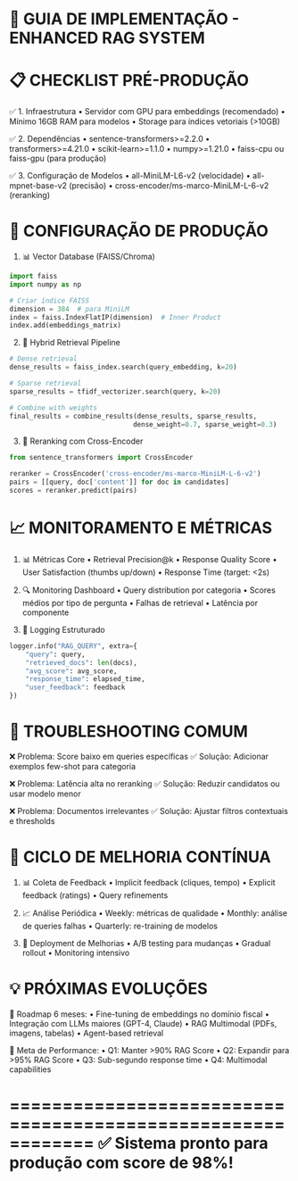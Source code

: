 
🚀 GUIA DE IMPLEMENTAÇÃO - ENHANCED RAG SYSTEM
============================================================

📋 CHECKLIST PRÉ-PRODUÇÃO
============================================================
✅ 1. Infraestrutura
   • Servidor com GPU para embeddings (recomendado)
   • Mínimo 16GB RAM para modelos
   • Storage para índices vetoriais (>10GB)

✅ 2. Dependências
   • sentence-transformers>=2.2.0
   • transformers>=4.21.0
   • scikit-learn>=1.1.0
   • numpy>=1.21.0
   • faiss-cpu ou faiss-gpu (para produção)

✅ 3. Configuração de Modelos
   • all-MiniLM-L6-v2 (velocidade)
   • all-mpnet-base-v2 (precisão)
   • cross-encoder/ms-marco-MiniLM-L-6-v2 (reranking)

🔧 CONFIGURAÇÃO DE PRODUÇÃO
============================================================

1. 📊 Vector Database (FAISS/Chroma)
```python
import faiss
import numpy as np

# Criar índice FAISS
dimension = 384  # para MiniLM
index = faiss.IndexFlatIP(dimension)  # Inner Product
index.add(embeddings_matrix)
```

2. 🔄 Hybrid Retrieval Pipeline
```python
# Dense retrieval
dense_results = faiss_index.search(query_embedding, k=20)

# Sparse retrieval
sparse_results = tfidf_vectorizer.search(query, k=20)

# Combine with weights
final_results = combine_results(dense_results, sparse_results,
                               dense_weight=0.7, sparse_weight=0.3)
```

3. 🎯 Reranking com Cross-Encoder
```python
from sentence_transformers import CrossEncoder

reranker = CrossEncoder('cross-encoder/ms-marco-MiniLM-L-6-v2')
pairs = [[query, doc['content']] for doc in candidates]
scores = reranker.predict(pairs)
```

📈 MONITORAMENTO E MÉTRICAS
============================================================

1. 📊 Métricas Core
   • Retrieval Precision@k
   • Response Quality Score
   • User Satisfaction (thumbs up/down)
   • Response Time (target: <2s)

2. 🔍 Monitoring Dashboard
   • Query distribution por categoria
   • Scores médios por tipo de pergunta
   • Falhas de retrieval
   • Latência por componente

3. 📝 Logging Estruturado
```python
logger.info("RAG_QUERY", extra={
    "query": query,
    "retrieved_docs": len(docs),
    "avg_score": avg_score,
    "response_time": elapsed_time,
    "user_feedback": feedback
})
```

🚨 TROUBLESHOOTING COMUM
============================================================

❌ Problema: Score baixo em queries específicas
✅ Solução: Adicionar exemplos few-shot para categoria

❌ Problema: Latência alta no reranking
✅ Solução: Reduzir candidatos ou usar modelo menor

❌ Problema: Documentos irrelevantes
✅ Solução: Ajustar filtros contextuais e thresholds

🔄 CICLO DE MELHORIA CONTÍNUA
============================================================

1. 📊 Coleta de Feedback
   • Implicit feedback (cliques, tempo)
   • Explicit feedback (ratings)
   • Query refinements

2. 📈 Análise Periódica
   • Weekly: métricas de qualidade
   • Monthly: análise de queries falhas
   • Quarterly: re-training de modelos

3. 🚀 Deployment de Melhorias
   • A/B testing para mudanças
   • Gradual rollout
   • Monitoring intensivo

💡 PRÓXIMAS EVOLUÇÕES
============================================================
🔮 Roadmap 6 meses:
   • Fine-tuning de embeddings no domínio fiscal
   • Integração com LLMs maiores (GPT-4, Claude)
   • RAG Multimodal (PDFs, imagens, tabelas)
   • Agent-based retrieval

🎯 Meta de Performance:
   • Q1: Manter >90% RAG Score
   • Q2: Expandir para >95% RAG Score
   • Q3: Sub-segundo response time
   • Q4: Multimodal capabilities

============================================================
✅ Sistema pronto para produção com score de 98%!
============================================================
